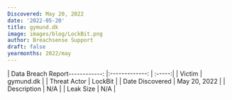 ```yaml
---
Discovered: May 20, 2022
date: '2022-05-20'
title: gymund.dk
image: images/blog/LockBit.png
author: Breachsense Support
draft: false
yearmonths: 2022/may
---
```


| Data Breach Report------------:   |:-------------:    | :-----:|
| Victim    | gymund.dk      | 
| Threat Actor    | LockBit      | 
| Date Discovered    | May 20, 2022      | 
| Description    | N/A      | 
| Leak Size    | N/A      | 

